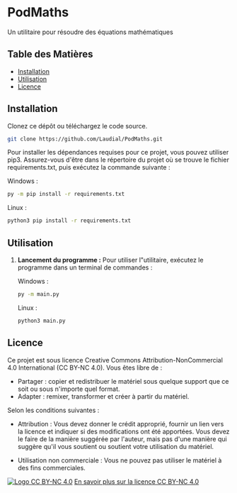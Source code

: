 # PodMaths

Un utilitaire pour résoudre des équations mathématiques

## Table des Matières
- [Installation](#installation)
- [Utilisation](#utilisation)
- [Licence](#licence)

## Installation

Clonez ce dépôt ou téléchargez le code source.

```bash
git clone https://github.com/Laudial/PodMaths.git
```

Pour installer les dépendances requises pour ce projet, vous pouvez utiliser pip3. Assurez-vous d'être dans le répertoire du projet où se trouve le fichier requirements.txt, puis exécutez la commande suivante :

Windows :
```bash
py -m pip install -r requirements.txt
```

Linux :
```bash
python3 pip install -r requirements.txt
```

## Utilisation

1. **Lancement du programme :** Pour utiliser l"utilitaire, exécutez le programme dans un terminal de commandes :

    Windows : 
    ```bash
	py -m main.py
    ```
    Linux :
    ```bash
	python3 main.py
    ```

## Licence

Ce projet est sous licence Creative Commons Attribution-NonCommercial 4.0 International (CC BY-NC 4.0). Vous êtes libre de :

- Partager : copier et redistribuer le matériel sous quelque support que ce soit ou sous n'importe quel format.
- Adapter : remixer, transformer et créer à partir du matériel.

Selon les conditions suivantes :

- Attribution : Vous devez donner le crédit approprié, fournir un lien vers la licence et indiquer si des modifications ont été apportées. Vous devez le faire de la manière suggérée par l'auteur, mais pas d'une manière qui suggère qu'il vous soutient ou soutient votre utilisation du matériel.

- Utilisation non commerciale : Vous ne pouvez pas utiliser le matériel à des fins commerciales.

[![Logo CC BY-NC 4.0](https://licensebuttons.net/l/by-nc/4.0/88x31.png)](https://creativecommons.org/licenses/by-nc/4.0/)
[En savoir plus sur la licence CC BY-NC 4.0](https://creativecommons.org/licenses/by-nc/4.0/)
